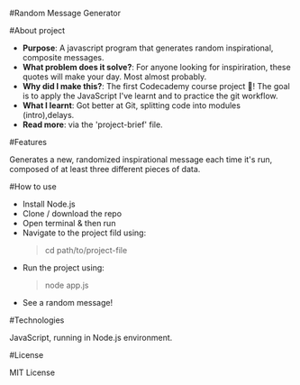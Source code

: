#Random Message Generator

#About project

- **Purpose**: A javascript program that generates random inspirational, composite messages.
- **What problem does it solve?**: For anyone looking for inspiriration, these quotes will make your day. Most almost probably.
- **Why did I make this?**: The first Codecademy course project 🙂! The goal is to apply the JavaScript I've learnt and to practice the git workflow.
- **What I learnt**: Got better at Git, splitting code into modules (intro),delays.
- **Read more**: via the 'project-brief' file.

#Features

Generates a new, randomized inspirational message each time it's run, composed of at least three different pieces of data.

#How to use

- Install Node.js
- Clone / download the repo
- Open terminal & then run
- Navigate to the project fild using:
  > cd path/to/project-file
- Run the project using:
  > node app.js
- See a random message!

#Technologies

JavaScript, running in Node.js environment.

#License

MIT License
